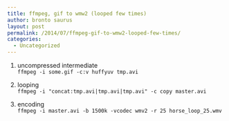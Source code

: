 ```yaml
---
title: ffmpeg, gif to wmw2 (looped few times)
author: bronto saurus
layout: post
permalink: /2014/07/ffmpeg-gif-to-wmw2-looped-few-times/
categories:
  - Uncategorized
---
```

1. uncompressed intermediate  
`ffmpeg -i some.gif -c:v huffyuv tmp.avi`

2. looping  
`ffmpeg -i "concat:tmp.avi|tmp.avi|tmp.avi" -c copy master.avi`

3. encoding  
`ffmpeg -i master.avi -b 1500k -vcodec wmv2 -r 25 horse_loop_25.wmv`